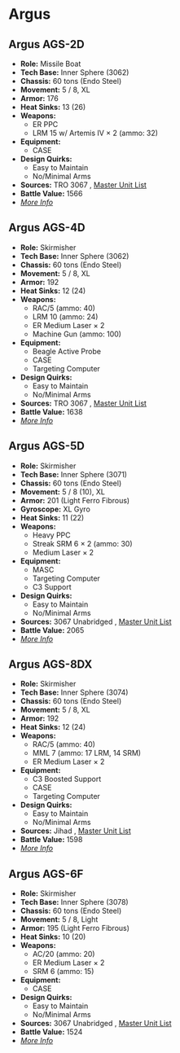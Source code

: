 # Argus 

## Argus AGS-2D 

- **Role:** Missile Boat 
- **Tech Base:** Inner Sphere (3062) 
- **Chassis:** 60 tons (Endo Steel) 
- **Movement:** 5 / 8, XL 
- **Armor:** 176 
- **Heat Sinks:** 13 (26) 
- **Weapons:** 
  - ER PPC 
  - LRM 15 w/ Artemis IV × 2 (ammo: 32) 
- **Equipment:** 
  - CASE 
- **Design Quirks:** 
  - Easy to Maintain 
  - No/Minimal Arms 
- **Sources:** TRO 3067 , [Master Unit List](http://masterunitlist.info/Unit/Details/3729/argus-ags-2d) 
- **Battle Value:** 1566 
- [*More Info*](argus/argus_ags-2d.md) 

## Argus AGS-4D 

- **Role:** Skirmisher 
- **Tech Base:** Inner Sphere (3062) 
- **Chassis:** 60 tons (Endo Steel) 
- **Movement:** 5 / 8, XL 
- **Armor:** 192 
- **Heat Sinks:** 12 (24) 
- **Weapons:** 
  - RAC/5 (ammo: 40) 
  - LRM 10 (ammo: 24) 
  - ER Medium Laser × 2 
  - Machine Gun (ammo: 100) 
- **Equipment:** 
  - Beagle Active Probe 
  - CASE 
  - Targeting Computer 
- **Design Quirks:** 
  - Easy to Maintain 
  - No/Minimal Arms 
- **Sources:** TRO 3067 , [Master Unit List](http://masterunitlist.info/Unit/Details/3730/argus-ags-4d) 
- **Battle Value:** 1638 
- [*More Info*](argus/argus_ags-4d.md) 

## Argus AGS-5D 

- **Role:** Skirmisher 
- **Tech Base:** Inner Sphere (3071) 
- **Chassis:** 60 tons (Endo Steel) 
- **Movement:** 5 / 8 (10), XL 
- **Armor:** 201 (Light Ferro Fibrous) 
- **Gyroscope:** XL Gyro 
- **Heat Sinks:** 11 (22) 
- **Weapons:** 
  - Heavy PPC 
  - Streak SRM 6 × 2 (ammo: 30) 
  - Medium Laser × 2 
- **Equipment:** 
  - MASC 
  - Targeting Computer 
  - C3 Support 
- **Design Quirks:** 
  - Easy to Maintain 
  - No/Minimal Arms 
- **Sources:** 3067 Unabridged , [Master Unit List](http://masterunitlist.info/Unit/Details/5683/argus-ags-5d) 
- **Battle Value:** 2065 
- [*More Info*](argus/argus_ags-5d.md) 

## Argus AGS-8DX 

- **Role:** Skirmisher 
- **Tech Base:** Inner Sphere (3074) 
- **Chassis:** 60 tons (Endo Steel) 
- **Movement:** 5 / 8, XL 
- **Armor:** 192 
- **Heat Sinks:** 12 (24) 
- **Weapons:** 
  - RAC/5 (ammo: 40) 
  - MML 7 (ammo: 17 LRM, 14 SRM) 
  - ER Medium Laser × 2 
- **Equipment:** 
  - C3 Boosted Support 
  - CASE 
  - Targeting Computer 
- **Design Quirks:** 
  - Easy to Maintain 
  - No/Minimal Arms 
- **Sources:** Jihad , [Master Unit List](http://masterunitlist.info/Unit/Details/110/argus-ags-8dx) 
- **Battle Value:** 1598 
- [*More Info*](argus/argus_ags-8dx.md) 

## Argus AGS-6F 

- **Role:** Skirmisher 
- **Tech Base:** Inner Sphere (3078) 
- **Chassis:** 60 tons (Endo Steel) 
- **Movement:** 5 / 8, Light 
- **Armor:** 195 (Light Ferro Fibrous) 
- **Heat Sinks:** 10 (20) 
- **Weapons:** 
  - AC/20 (ammo: 20) 
  - ER Medium Laser × 2 
  - SRM 6 (ammo: 15) 
- **Equipment:** 
  - CASE 
- **Design Quirks:** 
  - Easy to Maintain 
  - No/Minimal Arms 
- **Sources:** 3067 Unabridged , [Master Unit List](http://masterunitlist.info/Unit/Details/5684/argus-ags-6f) 
- **Battle Value:** 1524 
- [*More Info*](argus/argus_ags-6f.md) 

